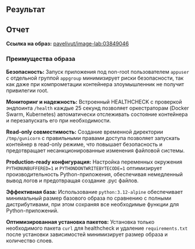 ## Результат

## Отчет

**Ссылка на образ:** [pavelivut/image-lab:03849046](https://hub.docker.com/r/pavelivut/image-lab/tags)

### Преимущества образа

**Безопасность:** Запуск приложения под non-root пользователем `appuser` с отдельной группой `appgroup` минимизирует риски безопасности, так как даже при компрометации контейнера злоумышленник не получит привилегии root.

**Мониторинг и надежность:** Встроенный HEALTHCHECK с проверкой эндпоинта `/health` каждые 25 секунд позволяет оркестраторам (Docker Swarm, Kubernetes) автоматически отслеживать состояние контейнера и перезапускать его при необходимости.

**Read-only совместимость:** Создание временной директории `/tmp/gunicorn` с правильными правами доступа позволяет запускать контейнер в read-only режиме, что повышает безопасность и предотвращает несанкционированные изменения файловой системы.

**Production-ready конфигурация:** Настройка переменных окружения `PYTHONUNBUFFERED=1` и `PYTHONDONTWRITEBYTECODE=1` оптимизирует производительность Python-приложения, обеспечивая немедленный вывод логов и предотвращая создание .pyc файлов.

**Эффективная база:** Использование `python:3.12-alpine` обеспечивает минимальный размер базового образа по сравнению с полными дистрибутивами, при этом сохраняя все необходимые функции для Python-приложений.

**Оптимизированная установка пакетов:** Установка только необходимого пакета `curl` для healthcheck и удаление `requirements.txt` после установки зависимостей минимизирует размер образа и количество слоев.



